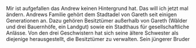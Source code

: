 Mir ist aufgefallen das Andrew keinen Hintergrund hat. Das will ich jetzt mal ändern. 
Andrews Familie gehört dem Stadtadel von Gareth seit einigen Generationen an. Dazu gehören Besitztümer außerhalb von Gareth (Wälder und drei Bauernhöfe, ein Landgut) sowie ein Stadthaus für gesellschaftliche Anlässe.
Von den drei Geschwistern hat sich seine ältere Schwester als diejenige herausgestellt, die Besitztümer zu verwalten. Sein jüngerer Bruder 